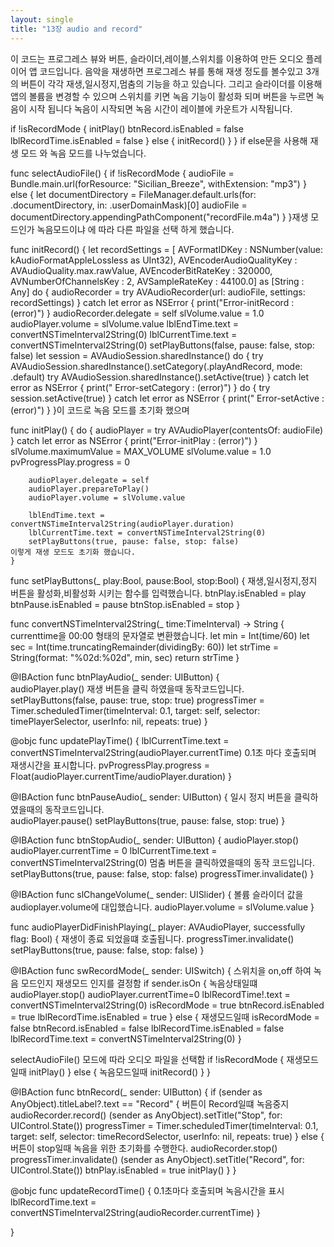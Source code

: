 ```yaml
---
layout: single
title: "13장 audio and record"
---
```

이 코드는 프로그레스 뷰와 버튼, 슬라이더,레이블,스위치를 이용하여 만든 오디오 플레이어 앱 코드입니다. 
음악을 재생하면 프로그레스 뷰를 통해 재생 정도를 볼수있고 3개의 버튼이 각각 재생,일시정지,멈춤의 기능을 하고 있습니다. 
그리고 슬라이더를 이용해 앱의 볼륨을 변경할 수 있으며 스위치를 키면 녹음 기능이 활성화 되며 버튼을 누르면 녹음이 시작 됩니다 
녹음이 시작되면 녹음 시간이 레이블에 카운트가 시작됩니다. 



if !isRecordMode {
            initPlay()
            btnRecord.isEnabled = false
            lblRecordTime.isEnabled = false
        } else {
            initRecord()
        }
    }    if else문을 사용해 재생 모드 와 녹음 모드를 나누었습니다.





func selectAudioFile() {
        if !isRecordMode {
            audioFile = Bundle.main.url(forResource: "Sicilian_Breeze", withExtension: "mp3")
        } else {
            let documentDirectory = FileManager.default.urls(for: .documentDirectory, in: .userDomainMask)[0]
            audioFile = documentDirectory.appendingPathComponent("recordFile.m4a")
        }
    }재생 모드인가 녹음모드이냐 에 따라 다른 파일을 선택 하게 했습니다.





func initRecord() {
        let recordSettings = [
        AVFormatIDKey : NSNumber(value: kAudioFormatAppleLossless as UInt32),
        AVEncoderAudioQualityKey : AVAudioQuality.max.rawValue,
        AVEncoderBitRateKey : 320000,
        AVNumberOfChannelsKey : 2,
        AVSampleRateKey : 44100.0] as [String : Any]
        do {
            audioRecorder = try AVAudioRecorder(url: audioFile, settings: recordSettings)
        } catch let error as NSError {
            print("Error-initRecord : \(error)")
        }
        audioRecorder.delegate = self
        slVolume.value = 1.0
        audioPlayer.volume = slVolume.value
        lblEndTime.text = convertNSTimeInterval2String(0)
        lblCurrentTime.text = convertNSTimeInterval2String(0)
        setPlayButtons(false, pause: false, stop: false)
        let session = AVAudioSession.sharedInstance()
        do {
            try AVAudioSession.sharedInstance().setCategory(.playAndRecord, mode: .default)
            try AVAudioSession.sharedInstance().setActive(true)
        } catch let error as NSError {
            print(" Error-setCategory : \(error)")
        }
        do {
            try session.setActive(true)
        } catch let error as NSError {
            print(" Error-setActive : \(error)")
        }
    }이 코드로 녹음 모드를 초기화 했으며


func initPlay() {
        do {
            audioPlayer = try AVAudioPlayer(contentsOf: audioFile)
        } catch let error as NSError {
            print("Error-initPlay : \(error)")
        }
        slVolume.maximumValue = MAX_VOLUME
        slVolume.value = 1.0
        pvProgressPlay.progress = 0
        
        audioPlayer.delegate = self
        audioPlayer.prepareToPlay()
        audioPlayer.volume = slVolume.value
        
        lblEndTime.text = convertNSTimeInterval2String(audioPlayer.duration)
        lblCurrentTime.text = convertNSTimeInterval2String(0)
        setPlayButtons(true, pause: false, stop: false)                            이렇게 재생 모드도 초기화 했습니다.
    }




 func setPlayButtons(_ play:Bool, pause:Bool, stop:Bool) {                      재생,일시정지,정지 버튼을 활성화,비활성화 시키는 함수를 입력했습니다. 
        btnPlay.isEnabled = play
        btnPause.isEnabled = pause
        btnStop.isEnabled = stop
    }


func convertNSTimeInterval2String(_ time:TimeInterval) -> String {                               currenttime을 00:00 형태의 문자열로 변환했습니다.
        let min = Int(time/60)
        let sec = Int(time.truncatingRemainder(dividingBy: 60))
        let strTime = String(format: "%02d:%02d", min, sec)
        return strTime
    }


 @IBAction func btnPlayAudio(_ sender: UIButton) {         
        audioPlayer.play()                                                   재생 버튼을 클릭 하였을때 동작코드입니다.
        setPlayButtons(false, pause: true, stop: true)
        progressTimer = Timer.scheduledTimer(timeInterval: 0.1, target: self, selector: timePlayerSelector, userInfo: nil, repeats: true)
    }







   @objc func updatePlayTime() {
        lblCurrentTime.text = convertNSTimeInterval2String(audioPlayer.currentTime)              0.1초 마다 호출되며 재생시간을 표시합니다.
        pvProgressPlay.progress = Float(audioPlayer.currentTime/audioPlayer.duration)
    }






@IBAction func btnPauseAudio(_ sender: UIButton) {                                        일시 정지 버튼을 클릭하였을때의 동작코드입니다.     
        audioPlayer.pause()
        setPlayButtons(true, pause: false, stop: true)
    }



@IBAction func btnStopAudio(_ sender: UIButton) {
        audioPlayer.stop()
        audioPlayer.currentTime = 0
        lblCurrentTime.text = convertNSTimeInterval2String(0)                멈춤 버튼을 클릭하였을때의 동작 코드입니다.
        setPlayButtons(true, pause: false, stop: false)
        progressTimer.invalidate()
    }

 @IBAction func slChangeVolume(_ sender: UISlider) {            볼륨 슬라이더 값을 audioplayer.volume에 대입했습니다.
        audioPlayer.volume = slVolume.value
    }

 func audioPlayerDidFinishPlaying(_ player: AVAudioPlayer, successfully flag: Bool) {      재생이 종료 되었을떄 호출됩니다.
        progressTimer.invalidate()
        setPlayButtons(true, pause: false, stop: false)
    }


@IBAction func swRecordMode(_ sender: UISwitch) {             스위치을 on,off 하여 녹음 모드인지 재생모드 인지를 결정함
        if sender.isOn {          녹음상태일떄
            audioPlayer.stop()
            audioPlayer.currentTime=0
            lblRecordTime!.text = convertNSTimeInterval2String(0)
            isRecordMode = true
            btnRecord.isEnabled = true
            lblRecordTime.isEnabled = true
        } else {       재생모드일때
            isRecordMode = false
            btnRecord.isEnabled = false
            lblRecordTime.isEnabled = false
            lblRecordTime.text = convertNSTimeInterval2String(0)
        }

selectAudioFile()                 모드에 따라 오디오 파일을 선택함
        if !isRecordMode {       재생모드일때
            initPlay()
        } else {                      녹음모드일때
            initRecord()
        }
    }

 @IBAction func btnRecord(_ sender: UIButton) {
        if (sender as AnyObject).titleLabel?.text == "Record" { 버튼이 Record일떄 녹음중지
            audioRecorder.record()
            (sender as AnyObject).setTitle("Stop", for: UIControl.State())
            progressTimer = Timer.scheduledTimer(timeInterval: 0.1, target: self, selector: timeRecordSelector, userInfo: nil, repeats: true)
        } else {                                   버튼이 stop일때 녹음을 위한 초기화를 수행한다.
            audioRecorder.stop()
            progressTimer.invalidate()
            (sender as AnyObject).setTitle("Record", for: UIControl.State())
            btnPlay.isEnabled = true
            initPlay()
        }
    }

@objc func updateRecordTime() {  0.1초마다 호출되며 녹음시간을 표시
        lblRecordTime.text = convertNSTimeInterval2String(audioRecorder.currentTime)
    }
    

}

